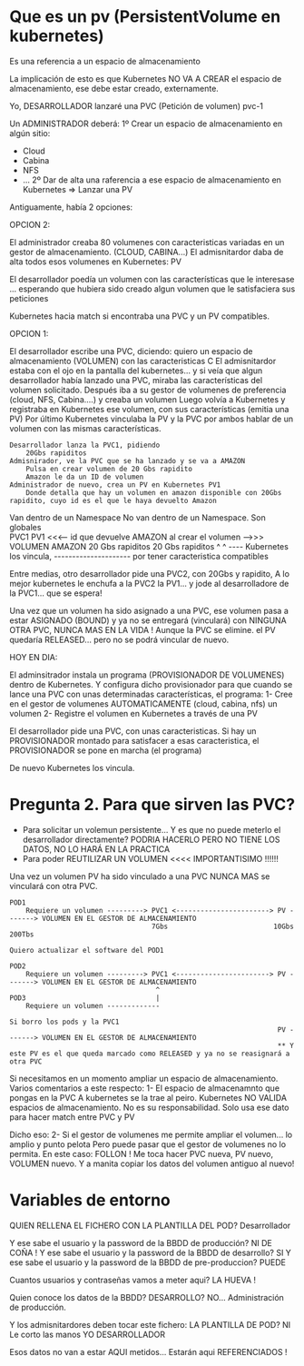 # Que es un pv (PersistentVolume en kubernetes)

Es una referencia a un espacio de almacenamiento

La implicación de esto es que Kubernetes NO VA A CREAR el espacio de almacenamiento, ese debe estar creado, externamente.

Yo, DESARROLLADOR lanzaré una PVC (Petición de volumen) pvc-1

Un ADMINISTRADOR deberá:
1º Crear un espacio de almacenamiento en algún sitio:
- Cloud
- Cabina
- NFS
- ...
2º Dar de alta una raferencia a ese espacio de almacenamiento en Kubernetes => Lanzar una PV


Antiguamente, había 2 opciones:

OPCION 2:

El administrador creaba 80 volumenes con caracteristicas variadas en un gestor de almacenamiento. (CLOUD, CABINA...)
El admisnitardor daba de alta todos esos volumenes en Kubernetes: PV

El desarrollador poedía un volumen con las características que le interesase ...
esperando que hubiera sido creado algun volumen que le satisfaciera sus peticiones

Kubernetes hacia match si encontraba una PVC y un PV compatibles.

OPCION 1:

El desarrollador escribe una PVC, diciendo:
    quiero un espacio de almacenamiento (VOLUMEN) con las caracteristicas C
El admisnitardor estaba con el ojo en la pantalla del kubernetes... y si veía que algun desarrollador
había lanzado una PVC, miraba las características del volumen solicitado.
Después iba a su gestor de volumenes de preferencia (cloud, NFS, Cabina....) y creaba un volumen
Luego volvía a Kubernetes y registraba en Kubernetes ese volumen, con sus características (emitia una PV)
Por último Kubernetes vinculaba la PV y la PVC por ambos hablar de un volumen con las mismas características.

    
    Desarrollador lanza la PVC1, pidiendo
        20Gbs rapiditos
    Admisnirador, ve la PVC que se ha lanzado y se va a AMAZON
        Pulsa en crear volumen de 20 Gbs rapidito
        Amazon le da un ID de volumen
    Administrador de nuevo, crea un PV en Kubernetes PV1
        Donde detalla que hay un volumen en amazon disponible con 20Gbs rapidito, cuyo id es el que le haya devuelto Amazon
    
    
Van dentro de un Namespace                          No van dentro de un Namespace. Son globales    
PVC1                                                PV1 <<<-- id que devuelve AMAZON al crear el volumen -->>> VOLUMEN AMAZON
20 Gbs rapiditos                                    20 Gbs rapiditos
    ^                                                ^
    ---- Kubernetes los vincula, ---------------------
        por tener caracteristica compatibles
        
Entre medias, otro desarrollador pide una PVC2, con 20Gbs y rapidito, 
A lo mejor kubernetes le enchufa a la PVC2 la PV1... y jode al desarrolladore de la PVC1... que se espera!

Una vez que un volumen ha sido asignado a una PVC, ese volumen pasa a estar ASIGNADO (BOUND) y ya no se entregará (vinculará) con NINGUNA OTRA PVC, 
NUNCA MAS EN LA VIDA !
Aunque la PVC se elimine. el PV quedaría RELEASED... pero no se podrá vincular de nuevo.

HOY EN DIA:

El adminsitrador instala un programa (PROVISIONADOR DE VOLUMENES) dentro de Kubernetes.
Y configura dicho provisionador para que cuando se lance una PVC con unas determinadas características, el programa:
1- Cree en el gestor de volumenes AUTOMATICAMENTE (cloud, cabina, nfs) un volumen
2- Registre el volumen en Kubernetes a través de una PV

El desarrollador pide una PVC, con unas caracteristicas.
Si hay un PROVISIONADOR montado para satisfacer a esas caracteristica, el PROVISIONADOR se pone en marcha (el programa)

De nuevo Kubernetes los vincula.

# Pregunta 2. Para que sirven las PVC?

- Para solicitar un volemun persistente... Y es que no puede meterlo el desarrollador directamente?
  PODRIA HACERLO PERO NO TIENE LOS DATOS, NO LO HARÁ EN LA PRACTICA
- Para poder REUTILIZAR UN VOLUMEN <<<< IMPORTANTISIMO !!!!!!

Una vez un volumen PV ha sido vinculado a una PVC NUNCA MAS se vinculará con otra PVC.

    POD1    
        Requiere un volumen ---------> PVC1 <-----------------------> PV -------> VOLUMEN EN EL GESTOR DE ALMACENAMIENTO
                                       7Gbs                          10Gbs          200Tbs

    Quiero actualizar el software del POD1

    POD2
        Requiere un volumen ---------> PVC1 <-----------------------> PV -------> VOLUMEN EN EL GESTOR DE ALMACENAMIENTO
                                        ^
    POD3                                |
        Requiere un volumen -------------
        
    Si borro los pods y la PVC1
                                                                      PV -------> VOLUMEN EN EL GESTOR DE ALMACENAMIENTO 
                                                                      ** Y este PV es el que queda marcado como RELEASED y ya no se reasignará a otra PVC
                                                                      
Si necesitamos en un momento ampliar un espacio de almacenamiento.
Varios comentarios a este respecto:
1- El espacio de almacenamnto que pongas en la PVC A kubernetes se la trae al peiro.
Kubernetes NO VALIDA espacios de almacenamiento. No es su responsabilidad.
Solo usa ese dato para hacer match entre PVC y PV 

Dicho eso:
2-  Si el gestor de volumenes me permite ampliar el volumen... lo amplio y punto pelota
    Pero puede pasar que el gestor de volumenes no lo permita. En este caso: FOLLON !
    Me toca hacer PVC nueva, PV nuevo, VOLUMEN nuevo.
    Y a manita copiar los datos del volumen antiguo al nuevo!



# Variables de entorno

QUIEN RELLENA EL FICHERO CON LA PLANTILLA DEL POD? Desarrollador

Y ese sabe el usuario y la password de la BBDD de producción? NI DE COÑA !
Y ese sabe el usuario y la password de la BBDD de desarrollo? SI
Y ese sabe el usuario y la password de la BBDD de pre-produccion? PUEDE 

Cuantos usuarios y contraseñas vamos a meter aqui? LA HUEVA !

Quien conoce los datos de la BBDD? DESARROLLO? NO...
Administración de producción.

Y los admisnitardores deben tocar este fichero: LA PLANTILLA DE POD? NI
Le corto las manos YO DESARROLLADOR 

Esos datos no van a estar AQUI metidos... Estarán aqui REFERENCIADOS !
